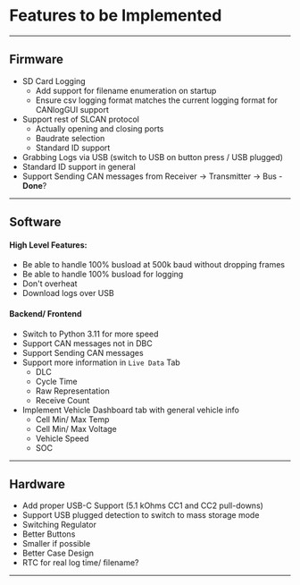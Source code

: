 # Features to be Implemented

---

## Firmware

- SD Card Logging
  - Add support for filename enumeration on startup
  - Ensure csv logging format matches the current logging format for CANlogGUI support
- Support rest of SLCAN protocol
  - Actually opening and closing ports
  - Baudrate selection
  - Standard ID support
- Grabbing Logs via USB (switch to USB on button press / USB plugged)
- Standard ID support in general
- Support Sending CAN messages from Receiver &rarr; Transmitter &rarr; Bus - **Done**?
---

## Software

#### High Level Features:
- Be able to handle 100% busload at 500k baud without dropping frames
- Be able to handle 100% busload for logging
- Don't overheat
- Download logs over USB

#### Backend/ Frontend
- Switch to Python 3.11 for more speed
- Support CAN messages not in DBC
- Support Sending CAN messages
- Support more information in `Live Data` Tab
  - DLC
  - Cycle Time
  - Raw Representation
  - Receive Count
- Implement Vehicle Dashboard tab with general vehicle info
  - Cell Min/ Max Temp
  - Cell Min/ Max Voltage
  - Vehicle Speed
  - SOC
---

## Hardware

- Add proper USB-C Support (5.1 kOhms CC1 and CC2 pull-downs)
- Support USB plugged detection to switch to mass storage mode
- Switching Regulator
- Better Buttons
- Smaller if possible
- Better Case Design
- RTC for real log time/ filename?
---
